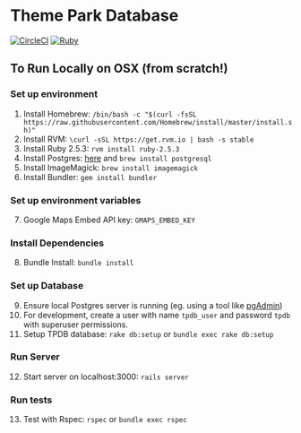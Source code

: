# Theme Park Database

[![CircleCI](https://circleci.com/gh/imbenjamin/tpdb.svg?style=svg)](https://circleci.com/gh/imbenjamin/tpdb) [![Ruby](https://github.com/imbenjamin/tpdb/workflows/Ruby/badge.svg)](https://github.com/imbenjamin/tpdb/actions?query=workflow%3ARuby)

## To Run Locally on OSX (from scratch!)
### Set up environment
1. Install Homebrew: `/bin/bash -c "$(curl -fsSL https://raw.githubusercontent.com/Homebrew/install/master/install.sh)"`
2. Install RVM: `\curl -sSL https://get.rvm.io | bash -s stable`
3. Install Ruby 2.5.3: `rvm install ruby-2.5.3`
4. Install Postgres: [here](https://www.enterprisedb.com/downloads/postgres-postgresql-downloads) and `brew install postgresql`
5. Install ImageMagick: `brew install imagemagick`
6. Install Bundler: `gem install bundler`

### Set up environment variables
7. Google Maps Embed API key: `GMAPS_EMBED_KEY`

### Install Dependencies
8. Bundle Install: `bundle install`

### Set up Database
9. Ensure local Postgres server is running (eg. using a tool like [pgAdmin](https://www.pgadmin.org/))
10. For development, create a user with name `tpdb_user` and password `tpdb` with superuser permissions.
11. Setup TPDB database: `rake db:setup` or `bundle exec rake db:setup`

### Run Server
12. Start server on localhost:3000:  `rails server`

### Run tests
13. Test with Rspec: `rspec` or `bundle exec rspec`
